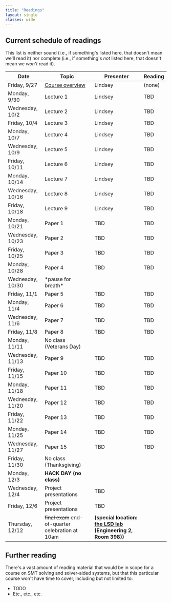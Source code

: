 ```yaml
---
title: "Readings"
layout: single
classes: wide
---
```


## Current schedule of readings

This list is neither sound (i.e., if something's listed here, that doesn't mean we'll read it) nor complete (i.e., if something's *not* listed here, that doesn't mean we *won't* read it).

| Date             | Topic                                        | Presenter            | Reading
|------------------|----------------------------------------------|----------------------|-----------------------------------------------------
| Friday, 9/27     | [Course overview](course-overview.html)      | Lindsey              | (none)
| Monday, 9/30     | Lecture 1                                    | Lindsey              | TBD
| Wednesday, 10/2  | Lecture 2                                    | Lindsey              | TBD
| Friday, 10/4     | Lecture 3                                    | Lindsey              | TBD
| Monday, 10/7     | Lecture 4                                    | Lindsey              | TBD
| Wednesday, 10/9  | Lecture 5                                    | Lindsey              | TBD
| Friday, 10/11    | Lecture 6                                    | Lindsey              | TBD
| Monday, 10/14    | Lecture 7                                    | Lindsey              | TBD
| Wednesday, 10/16 | Lecture 8                                    | Lindsey              | TBD
| Friday, 10/18    | Lecture 9                                    | Lindsey              | TBD
| Monday, 10/21    | Paper 1                                      | TBD                  | TBD
| Wednesday, 10/23 | Paper 2                                      | TBD                  | TBD
| Friday, 10/25    | Paper 3                                      | TBD                  | TBD
| Monday, 10/28    | Paper 4                                      | TBD                  | TBD
| Wednesday, 10/30 | \*pause for breath\*
| Friday, 11/1     | Paper 5                                      | TBD                  | TBD
| Monday, 11/4     | Paper 6                                      | TBD                  | TBD
| Wednesday, 11/6  | Paper 7                                      | TBD                  | TBD
| Friday, 11/8     | Paper 8                                      | TBD                  | TBD
| Monday, 11/11    | No class (Veterans Day)
| Wednesday, 11/13 | Paper 9                                      | TBD                  | TBD
| Friday, 11/15    | Paper 10                                     | TBD                  | TBD
| Monday, 11/18    | Paper 11                                     | TBD                  | TBD
| Wednesday, 11/20 | Paper 12                                     | TBD                  | TBD
| Friday, 11/22    | Paper 13                                     | TBD                  | TBD
| Monday, 11/25    | Paper 14                                     | TBD                  | TBD
| Wednesday, 11/27 | Paper 15                                     | TBD                  | TBD
| Friday, 11/30    | No class (Thanksgiving)
| Monday, 12/3     | **HACK DAY (no class)**
| Wednesday, 12/4  | Project presentations                        | TBD
| Friday, 12/6     | Project presentations                        | TBD
| Thursday, 12/12  | ~~final exam~~ end-of-quarter celebration at 10am | **(special location: [the LSD lab](https://twitter.com/lindsey/status/1050482295126126592) (Engineering 2, Room 398))** |

## Further reading

There's a vast amount of reading material that would be in scope for a course on SMT solving and solver-aided systems, but that this particular course won't have time to cover, including but not limited to:

  - TODO
  - Etc., etc., etc.
